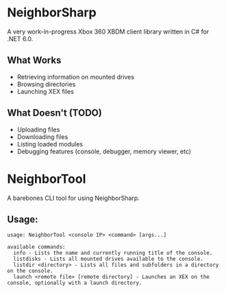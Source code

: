 # NeighborSharp

A very work-in-progress Xbox 360 XBDM client library written in C# for .NET 6.0.

## What Works

* Retrieving information on mounted drives
* Browsing directories
* Launching XEX files

## What Doesn't (TODO)

* Uploading files
* Downloading files
* Listing loaded modules
* Debugging features (console, debugger, memory viewer, etc)

# NeighborTool

A barebones CLI tool for using NeighborSharp.

## Usage:

```
usage: NeighborTool <console IP> <command> [args...]

available commands:
  info - Lists the name and currently running title of the console.
  listdisks - Lists all mounted drives available to the console.
  listdir <directory> - Lists all files and subfolders in a directory on the console.
  launch <remote file> [remote directory] - Launches an XEX on the console, optionally with a launch directory.
```